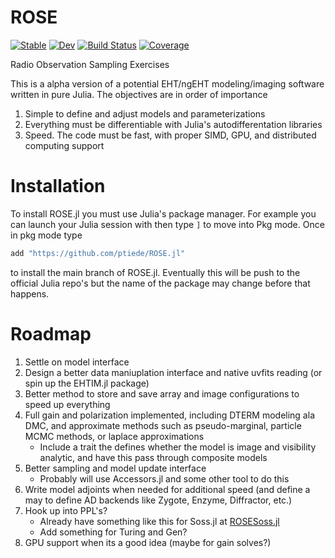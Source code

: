 # ROSE

[![Stable](https://img.shields.io/badge/docs-stable-blue.svg)](https://ptiede.github.io/ROSE.jl/stable)
[![Dev](https://img.shields.io/badge/docs-dev-blue.svg)](https://ptiede.github.io/ROSE.jl/dev)
[![Build Status](https://github.com/ptiede/ROSE.jl/workflows/CI/badge.svg)](https://github.com/ptiede/ROSE.jl/actions)
[![Coverage](https://codecov.io/gh/ptiede/ROSE.jl/branch/master/graph/badge.svg)](https://codecov.io/gh/ptiede/ROSE.jl)

Radio Observation Sampling Exercises

This is a alpha version of a potential EHT/ngEHT modeling/imaging software written in pure Julia. The objectives are in order of importance

1. Simple to define and adjust models and parameterizations
2. Everything must be differentiable with Julia's autodifferentation libraries
3. Speed. The code must be fast, with proper SIMD, GPU, and distributed computing support

# Installation
To install ROSE.jl you must use Julia's package manager. For example you can launch your Julia session with then type `]` to move into Pkg mode. Once in pkg mode type
```julia
add "https://github.com/ptiede/ROSE.jl"
```
to install the main branch of ROSE.jl. Eventually this will be push to the official Julia repo's but the name of the package may change before that happens.


# Roadmap

1. Settle on model interface
2. Design a better data maniuplation interface and native uvfits reading (or spin up the EHTIM.jl package)
4. Better method to store and save array and image configurations to speed up everything
5. Full gain and polarization implemented, including DTERM modeling ala DMC, and approximate methods such as pseudo-marginal, particle MCMC methods, or laplace approximations
   - Include a trait the defines whether the model is image and visibility analytic, and have this pass through composite models 
5. Better sampling and model update interface 
   - Probably will use Accessors.jl and some other tool to do this
6. Write model adjoints when needed for additional speed (and define a may to define AD backends like Zygote, Enzyme, Diffractor, etc.)
7. Hook up into PPL's?
   - Already have something like this for Soss.jl at [ROSESoss.jl](https://github.com/ptiede/ROSESoss.jl)
   - Add something for Turing and Gen?
8. GPU support when its a good idea (maybe for gain solves?)

